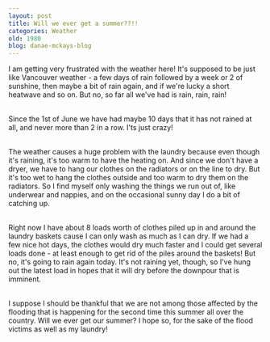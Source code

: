 ```yaml
---
layout: post
title: Will we ever get a summer??!!
categories: Weather
old: 1980
blog: danae-mckays-blog
---
```

I am getting very frustrated with the weather here! It's supposed to be just like Vancouver weather - a few days of rain followed by a week or 2 of sunshine, then maybe a bit of rain again, and if we're lucky a short heatwave and so on. But no, so far all we've had is rain, rain, rain!<br/><br/>

Since the 1st of June we have had maybe 10 days that it has not rained at all, and never more than 2 in a row. I'ts just crazy!<br/><br/>

The weather causes a huge problem with the laundry because even though it's raining, it's too warm to have the heating on. And since we don't have a dryer, we have to hang our clothes on the radiators or on the line to dry. But it's too wet to hang the clothes outside and too warm to dry them on the radiators.  So I find myself only washing the things we run out of, like underwear and nappies, and on the occasional sunny day I do a bit of catching up.<br/><br/>

Right now I have about 8 loads worth of clothes piled up in and around the laundry baskets cause I can only wash as much as I can dry. If we had a few nice hot days, the clothes would dry much faster and I could get several loads done - at least enough to get rid of the piles around the baskets! But no, it's going to rain again today. It's not raining yet, though, so I've hung out the latest load in hopes that it will dry before the downpour that is imminent.<br/><br/>

I suppose I should be thankful that we are not among those affected by the flooding that is happening for the second time this summer all over the country. Will we ever get our summer? I hope so, for the sake of the flood victims as well as my laundry!